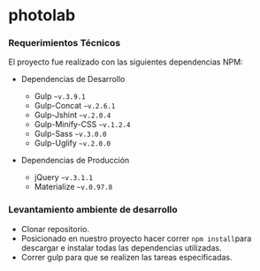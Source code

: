 # photolab

### Requerimientos Técnicos

El proyecto fue realizado con las siguientes dependencias NPM:

+ Dependencias de Desarrollo 
  - Gulp `~v.3.9.1`
  - Gulp-Concat `~v.2.6.1`
  - Gulp-Jshint `~v.2.0.4`
  - Gulp-Minify-CSS `~v.1.2.4`
  - Gulp-Sass `~v.3.0.0`
  - Gulp-Uglify `~v.2.0.0`

+ Dependencias de Producción 
  - jQuery `~v.3.1.1`
  - Materialize `~v.0.97.8`

### Levantamiento ambiente de desarrollo

+ Clonar repositorio.
+ Posicionado en nuestro proyecto hacer correr `npm install`para descargar e instalar todas las dependencias utilizadas.
+ Correr gulp para que se realizen las tareas especificadas.
